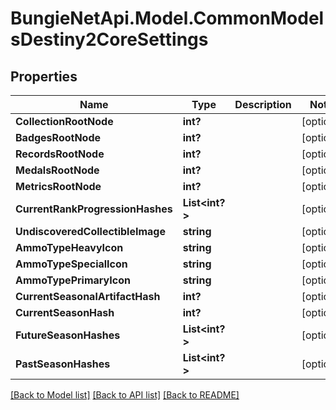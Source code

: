 # BungieNetApi.Model.CommonModelsDestiny2CoreSettings
## Properties

Name | Type | Description | Notes
------------ | ------------- | ------------- | -------------
**CollectionRootNode** | **int?** |  | [optional] 
**BadgesRootNode** | **int?** |  | [optional] 
**RecordsRootNode** | **int?** |  | [optional] 
**MedalsRootNode** | **int?** |  | [optional] 
**MetricsRootNode** | **int?** |  | [optional] 
**CurrentRankProgressionHashes** | **List<int?>** |  | [optional] 
**UndiscoveredCollectibleImage** | **string** |  | [optional] 
**AmmoTypeHeavyIcon** | **string** |  | [optional] 
**AmmoTypeSpecialIcon** | **string** |  | [optional] 
**AmmoTypePrimaryIcon** | **string** |  | [optional] 
**CurrentSeasonalArtifactHash** | **int?** |  | [optional] 
**CurrentSeasonHash** | **int?** |  | [optional] 
**FutureSeasonHashes** | **List<int?>** |  | [optional] 
**PastSeasonHashes** | **List<int?>** |  | [optional] 

[[Back to Model list]](../README.md#documentation-for-models) [[Back to API list]](../README.md#documentation-for-api-endpoints) [[Back to README]](../README.md)

